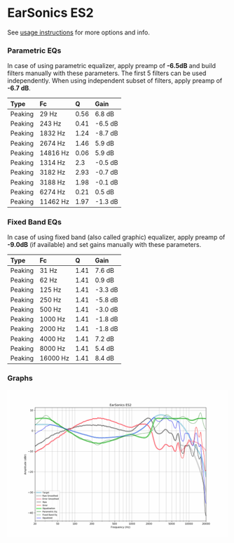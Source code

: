 # EarSonics ES2
See [usage instructions](https://github.com/jaakkopasanen/AutoEq#usage) for more options and info.

### Parametric EQs
In case of using parametric equalizer, apply preamp of **-6.5dB** and build filters manually
with these parameters. The first 5 filters can be used independently.
When using independent subset of filters, apply preamp of **-6.7 dB**.

| Type    | Fc       |    Q | Gain    |
|:--------|:---------|:-----|:--------|
| Peaking | 29 Hz    | 0.56 | 6.8 dB  |
| Peaking | 243 Hz   | 0.41 | -6.5 dB |
| Peaking | 1832 Hz  | 1.24 | -8.7 dB |
| Peaking | 2674 Hz  | 1.46 | 5.9 dB  |
| Peaking | 14816 Hz | 0.06 | 5.9 dB  |
| Peaking | 1314 Hz  | 2.3  | -0.5 dB |
| Peaking | 3182 Hz  | 2.93 | -0.7 dB |
| Peaking | 3188 Hz  | 1.98 | -0.1 dB |
| Peaking | 6274 Hz  | 0.21 | 0.5 dB  |
| Peaking | 11462 Hz | 1.97 | -1.3 dB |

### Fixed Band EQs
In case of using fixed band (also called graphic) equalizer, apply preamp of **-9.0dB**
(if available) and set gains manually with these parameters.

| Type    | Fc       |    Q | Gain    |
|:--------|:---------|:-----|:--------|
| Peaking | 31 Hz    | 1.41 | 7.6 dB  |
| Peaking | 62 Hz    | 1.41 | 0.9 dB  |
| Peaking | 125 Hz   | 1.41 | -3.3 dB |
| Peaking | 250 Hz   | 1.41 | -5.8 dB |
| Peaking | 500 Hz   | 1.41 | -3.0 dB |
| Peaking | 1000 Hz  | 1.41 | -1.8 dB |
| Peaking | 2000 Hz  | 1.41 | -1.8 dB |
| Peaking | 4000 Hz  | 1.41 | 7.2 dB  |
| Peaking | 8000 Hz  | 1.41 | 5.4 dB  |
| Peaking | 16000 Hz | 1.41 | 8.4 dB  |

### Graphs
![](./EarSonics%20ES2.png)